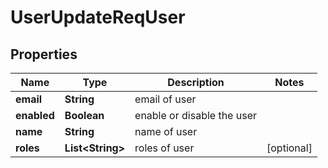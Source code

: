 # UserUpdateReqUser

## Properties
Name | Type | Description | Notes
------------ | ------------- | ------------- | -------------
**email** | **String** | email of user | 
**enabled** | **Boolean** | enable or disable the user | 
**name** | **String** | name of user | 
**roles** | **List&lt;String&gt;** | roles of user |  [optional]

